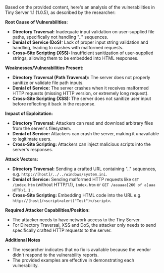 Based on the provided content, here's an analysis of the vulnerabilities in Tiny Server 1.1 (1.0.5), as described by the researcher:

**Root Cause of Vulnerabilities:**

*   **Directory Traversal:** Inadequate input validation on user-supplied file paths, specifically not handling ".." sequences.
*   **Denial of Service (DoS):** Lack of proper input string validation and handling, leading to crashes with malformed requests.
*   **Cross-Site Scripting (XSS):** Insufficient sanitization of user-supplied strings, allowing them to be embedded into HTML responses.

**Weaknesses/Vulnerabilities Present:**

*   **Directory Traversal (Path Traversal):** The server does not properly sanitize or validate file path inputs.
*   **Denial of Service:** The server crashes when it receives malformed HTTP requests (missing HTTP version, or extremely long request).
*   **Cross-Site Scripting (XSS):** The server does not sanitize user input before reflecting it back in the response.

**Impact of Exploitation:**

*   **Directory Traversal:** Attackers can read and download arbitrary files from the server's filesystem.
*   **Denial of Service:** Attackers can crash the server, making it unavailable to legitimate users.
*   **Cross-Site Scripting:** Attackers can inject malicious scripts into the server's responses.

**Attack Vectors:**

*   **Directory Traversal:** Sending a crafted URL containing ".." sequences, e.g. `http://[host]/../../windows/system.ini`.
*   **Denial of Service:** Sending malformed HTTP requests like `GET /index.htm` (without HTTP/1.1), `index.htm` or `GET /aaaaaa[260 of a]aaa HTTP/1.1` .
*   **Cross-Site Scripting:** Embedding HTML code into the URL e.g. `http://[host]/<script>alert("Test")</script>`.

**Required Attacker Capabilities/Position:**

*   The attacker needs to have network access to the Tiny Server.
*   For Directory Traversal, XSS and DoS, the attacker only needs to send specifically crafted HTTP requests to the server.

**Additional Notes**

*   The researcher indicates that no fix is available because the vendor didn't respond to the vulnerability reports.
*   The provided examples are effective in demonstrating each vulnerability.